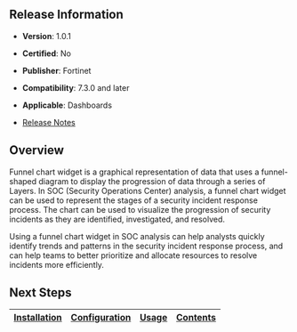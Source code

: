 ## Release Information

- **Version**: 1.0.1

- **Certified**: No

- **Publisher**: Fortinet  

- **Compatibility**: 7.3.0 and later

- **Applicable**: Dashboards

- [Release Notes](./widget/release_notes.md)

## Overview

Funnel chart widget is a graphical representation of data that uses a funnel-shaped diagram to display the progression of data through a series of Layers.
In SOC (Security Operations Center) analysis, a funnel chart widget can be used to represent the stages of a security incident response process. The chart can be used to visualize the progression of security incidents as they are identified, investigated, and resolved.

Using a funnel chart widget in SOC analysis can help analysts quickly identify trends and patterns in the security incident response process, and can help teams to better prioritize and allocate resources to resolve incidents more efficiently.

## Next Steps

| [Installation](./docs/setup.md#installation) | [Configuration](./docs/setup.md#configuration) | [Usage](./docs/usage.md) | [Contents](./docs/content.md) |
|----------------------------------------------|------------------------------------------------|--------------------------|--------------------------------|

